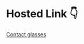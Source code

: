 # Hosted Link 👇

[Contact glasses](https://ugamraj.github.io/team-lenskart/computer-glass/computer-glasses.html)
